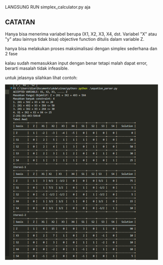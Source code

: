 LANGSUNG RUN simplex_calculator.py aja

## CATATAN
Hanya bisa menerima variabel berupa (X1, X2, X3, X4, dst. Variabel "X" atau "y" atau lainnya tidak bisa)
objective function ditulis dalam variable Z.

hanya bisa melakukan proses maksimalisasi dengan simplex sederhana dan 2 fase

kalau sudah memasukkan input dengan benar tetapi malah dapat error, berarti masalah tidak infeasible.

untuk jelasnya silahkan lihat contoh:

![](contoh.png)
